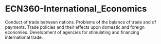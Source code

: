 # ECN360-International_Economics

Conduct of trade between nations. Problems of the balance of trade and of payments. Trade policies and their effects upon domestic and foreign economies. Development of agencies for
stimulating and financing international trade. 
